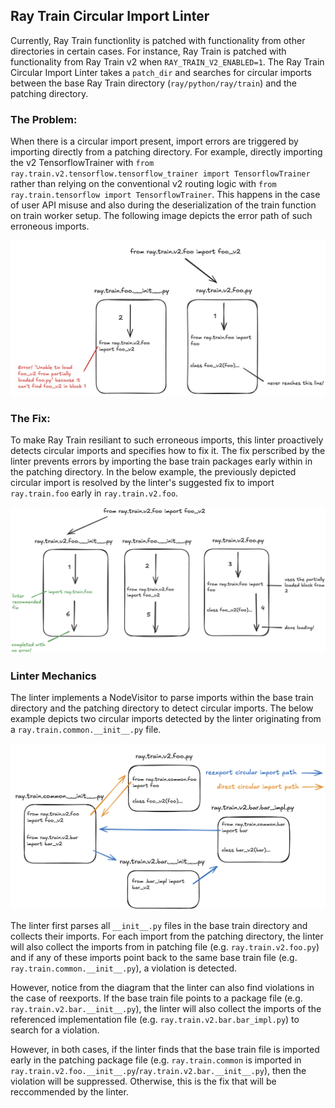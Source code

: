 ## Ray Train Circular Import Linter

Currently, Ray Train functionlity is patched with functionality from other directories in certain cases. For instance, Ray Train is patched with functionality from Ray Train v2 when `RAY_TRAIN_V2_ENABLED=1`. The Ray Train Circular Import Linter takes a `patch_dir` and searches for circular imports between the base Ray Train directory (`ray/python/ray/train`) and the patching directory.

### The Problem:

When there is a circular import present, import errors are triggered by importing directly from a patching directory. For example, directly importing the v2 TensorflowTrainer with `from ray.train.v2.tensorflow.tensorflow_trainer import TensorflowTrainer` rather than relying on the conventional v2 routing logic with `from ray.train.tensorflow import TensorflowTrainer`. This happens in the case of user API misuse and also during the deserialization of the train function on train worker setup. The following image depicts the error path of such erroneous imports.

![ErrorPath](./images/ErrorPath.png)

### The Fix:

To make Ray Train resiliant to such erroneous imports, this linter proactively detects circular imports and specifies how to fix it. The fix perscribed by the linter prevents errors by importing the base train packages early within in the patching directory. In the below example, the previously depicted circular import is resolved by the linter's suggested fix to import `ray.train.foo` early in `ray.train.v2.foo`.

![SuccessPath](./images/SuccessPath.png)

### Linter Mechanics

The linter implements a NodeVisitor to parse imports within the base train directory and the patching directory to detect circular imports. The below example depicts two circular imports detected by the linter originating from a `ray.train.common.__init__.py` file.

![Linter](./images/Linter.png)

The linter first parses all `__init__.py` files in the base train directory and collects their imports. For each import from the patching directory, the linter will also collect the imports from in patching file (e.g. `ray.train.v2.foo.py`) and if any of these imports point back to the same base train file (e.g. `ray.train.common.__init__.py`), a violation is detected.

However, notice from the diagram that the linter can also find violations in the case of reexports. If the base train file points to a package file (e.g. `ray.train.v2.bar.__init__.py`), the linter will also collect the imports of the referenced implementation file (e.g. `ray.train.v2.bar.bar_impl.py`) to search for a violation.

However, in both cases, if the linter finds that the base train file is imported early in the patching package file (e.g. `ray.train.common` is imported in `ray.train.v2.foo.__init__.py`/`ray.train.v2.bar.__init__.py`), then the violation will be suppressed. Otherwise, this is the fix that will be reccommended by the linter.
